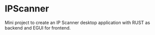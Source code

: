 # IPScanner
Mini project to create an IP Scanner desktop application with RUST as backend and EGUI for frontend.
